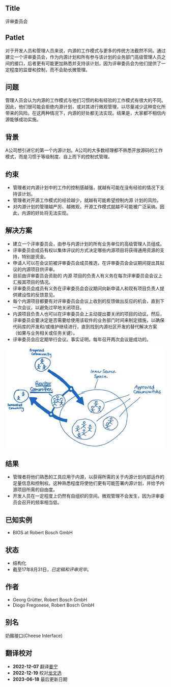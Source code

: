 ## Title

评审委员会

## Patlet

对于开发人员和管理人员来说，内源的工作模式与更多的传统方法截然不同。通过建立一个评审委员会，作为内源计划和所有参与该计划的业务部门高级管理人员之间的接口，后者更有可能更加熟悉并支持该计划，因为评审委员会为他们提供了一定程度的监督和控制，而不会助长微管理。

## 问题

管理人员会认为内源的工作模式与他们习惯的和有经验的工作模式有很大的不同。因此，他们很可能会拒绝内源计划，或对其进行微观管理，以尽量减少这种变化所带来的风险。在这两种情况下，内源的好处都无法实现。结果是，大家都不相信内源能够成功实施。

## 背景

A公司想引进它的第一个内源计划。A公司的大多数经理都不熟悉开放源码的工作模式，而是习惯于等级制度、自上而下的控制式管理。

## 约束

 - 管理者对内源计划中的工作的控制感越强，就越有可能在没有经验的情况下支持该计划。
 - 管理者对开源工作模式的经验越少，就越有可能希望控制内源 计划的风险。
 - 对内源计划的管理越严厉、越微观，开源工作模式就越不可能被广泛采纳。因此，内源的好处将无法实现。

## 解决方案

- 建立一个评审委员会，由参与内源计划的所有业务单位的高级管理人员组成。
- 评审委员会成员有权以集体评议的方式决定哪些内源项目将获得通用资源的支持，特别是资金。
- 申请人可以在会议前被评审委员会成员推选，在评审委员会会议期间提出其拟议的内源项目供评审。
- 目前由评审委员会资助的 内源 项目的负责人有义务在每次评审委员会会议上汇报其项目的情况。
- 评审委员会成员有义务在评审委员会会议期间向新申请人和现有项目负责人提供建设性的反馈意见。
- 每个内源项目都要有对评审委员会会议上收到的反馈做出反应的机会，直到下一次会议，以避免过早地关闭项目。
- 内源项目负责人也可以在评审委员会上主动提出要关闭的项目的动议。然后，评审委员会要决定是否需要给使用该软件的业务部门时间来制定措施，以确保代码库的开发和/或维护继续进行，直到找到内源社区开发的替代解决方案（如果与业务相关或任务关键）。
- 评审委员会应定期举行会议。事实证明，每年召开两次会议是成功的。

![评审委员会草图](../../../assets/img/review-committee-sketch.jpg)

## 结果

- 管理者将他们熟悉的工具应用于内源，以获得所需的关于内源计划内部运作的足量信息和控制权。这种熟悉程度将使他们更有可能签署内源计划，并给予内源项目所需的自由度。
- 开发人员在一定程度上仍然有自组织的空间。微观管理不会发生，因为评审委员会召开的频率相当低。

## 已知实例

* BIOS at Robert Bosch GmbH

## 状态

* 结构化
* 截至17年8月31日，_已定稿和评审完毕_。

## 作者

- Georg Grütter, Robert Bosch GmbH
- Diogo Fregonese, Robert Bosch GmbH

## 别名

奶酪接口(Cheese Interface)

## 翻译校对

- **2022-12-07** 翻译[姜宁](https://github.com/willemjiang)
- **2022-12-19** 校对[龙文选](https://github.com/hncslwx)
- **2023-06-18** 最后更新日期
